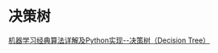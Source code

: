 # 决策树

[机器学习经典算法详解及Python实现--决策树（Decision Tree）](http://blog.csdn.net/suipingsp/article/details/41927247)
